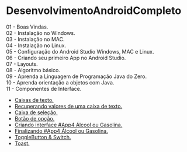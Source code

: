 # DesenvolvimentoAndroidCompleto
01 - Boas Vindas.</br>
02 - Instalação no Windows.</br>
03 - Instalação no MAC.</br>
04 - Instalação no Linux.</br>
05 - Configuração do Android Studio Windows, MAC e Linux.</br>
06 - Criando seu primeiro App no Android Studio.</br>
07 - Layouts.</br>
08 - Algoritmo básico.</br>
09 - Aprenda a Linguagem de Programação Java do Zero.</br>
10 - Aprenda orientação a objetos com Java.</br>
11 - Componentes de Interface.
	<ul>
		<li><a href="">Caixas de texto.</a></li>
		<li><a href="">Recuperando valores de uma caixa de texto.</a></li>
		<li><a href="">Caixa de seleção.</a></li>
		<li><a href="">Botão de opção.</a></li>
		<li><a href="">Criando interface #App4 Álcool ou Gasolina.</a></li>
		<li><a href="">Finalizando #App4 Álcool ou Gasolina.</a></li>
		<li><a href="">ToggleButton & Switch.</a></li>
		<li><a href="https://github.com/MarcioSousa/DesenvolvimentoAndroidCompleto/blob/main/Toast/app/src/main/java/com/cursoandroid/toast/MainActivity.java">Toast.</a></li>
	</ul>